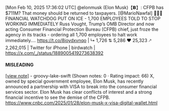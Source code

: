 [Mon Feb 10, 2025 17:36:02 UTC] @elonmusk (Elon Musk)【𝗕】: CFPB has $711M? That money should be returned to taxpayers. [@MarioNawfal] 🚨🇺🇸FINANCIAL WATCHDOG PUT ON ICE - 1,700 EMPLOYEES TOLD TO STOP WORKING IMMEDIATELY Russ Vought, Trump’s OMB Director and now acting Consumer Financial Protection Bureau (CFPB) chief, just froze the agency in its tracks - ordering all 1,700 employees to halt work immediately.… https://t.co/8ioydxvnqo | ↳ 1,726 ⇅ 5,286 ♥ 25,323 🡕 2,262,015 | Twitter for iPhone | birdwatch | https://x.com/_/status/1889005419273638392

#### MISLEADING

[[view note]](https://x.com/i/birdwatch/n/1889039862717710573) - groovy-lake-swift (Shown notes: 0 · Rating impact: 66)
X, owned by special government employee, Elon Musk, has recently announced a partnership with VISA to break into the consumer financial services sector. Elon Musk has clear conflicts of interest and a strong financial incentive to see the demise of the CFPB. 
https://www.cnbc.com/2025/01/28/elon-musk-x-visa-digital-wallet.html
